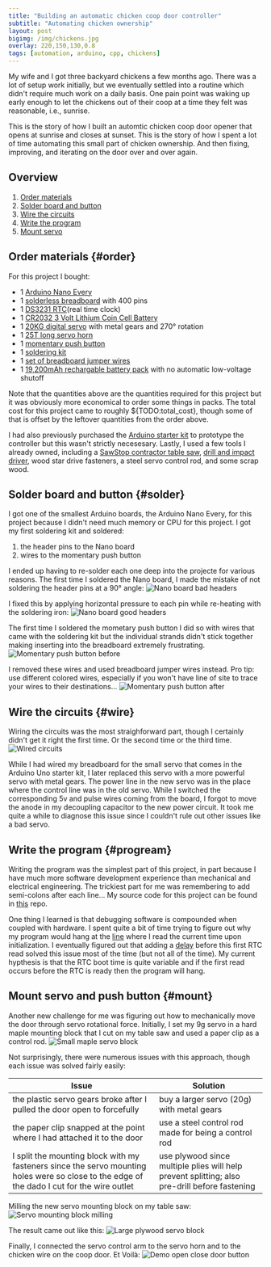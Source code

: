 ```yaml
---
title: "Building an automatic chicken coop door controller"
subtitle: "Automating chicken ownership"
layout: post
bigimg: /img/chickens.jpg
overlay: 220,150,130,0.8
tags: [automation, arduino, cpp, chickens]
---
```


My wife and I got three backyard chickens a few months ago. There was a lot of setup work initially, but we eventually settled into a routine which didn't require much work on a daily basis. One pain point was waking up early enough to let the chickens out of their coop at a time they felt was reasonable, i.e., sunrise.

This is the story of how I built an automtic chicken coop door opener that opens at sunrise and closes at sunset. This is the story of how I spent a lot of time automating this small part of chicken ownership. And then fixing, improving, and iterating on the door over and over again.

## Overview
1. [Order materials](#order)
1. [Solder board and button](#solder)
1. [Wire the circuits](#wire)
1. [Write the program](#program)
1. [Mount servo](#mount)

## Order materials {#order}
For this project I bought:
* 1 [Arduino Nano Every](https://amzn.to/2XC3mNq)
* 1 [solderless breadboard](https://amzn.to/2B5Eruc) with 400 pins
* 1 [DS3231 RTC](https://amzn.to/2B2VxJ3)(real time clock)
* 1 [CR2032 3 Volt Lithium Coin Cell Battery](https://amzn.to/3d7Gdcb)
* 1 [20KG digital servo](https://amzn.to/2yE2DTC) with metal gears and 270° rotation
* 1 [25T long servo horn](https://amzn.to/2THiB6R)
* 1 [momentary push button](https://amzn.to/2yzGW74)
* 1 [soldering kit](https://amzn.to/3gpRfLX)
* 1 [set of breadboard jumper wires](https://amzn.to/36wHV4B)
* 1 [19,200mAh rechargable battery pack](https://amzn.to/3dhIMIW) with no automatic low-voltage shutoff

Note that the quantities above are the quantities required for this project but it was obviously more economical to order some things in packs. The total cost for this project came to roughly ${TODO:total_cost}, though some of that is offset by the leftover quantities from the order above.

I had also previously purchased the [Arduino starter kit](https://amzn.to/3d98wau) to prototype the controller but this wasn't strictly necesesary. Lastly, I used a few tools I already owned, including a [SawStop contractor table saw](https://amzn.to/3d7cGQ7), [drill and impact driver](https://amzn.to/3el98da), wood star drive fasteners, a steel servo control rod, and some scrap wood.

## Solder board and button {#solder}
I got one of the smallest Arduino boards, the Arduino Nano Every, for this project because I didn't need much memory or CPU for this project. I got my first soldering kit and soldered:
1. the header pins to the Nano board
1. wires to the momentary push button

I ended up having to re-solder each one deep into the projecte for various reasons. The first time I soldered the Nano board, I made the mistake of not soldering the header pins at a 90° angle:
![Nano board bad headers](/img/nano_not_90.jpg)

I fixed this by applying horizontal pressure to each pin while re-heating with the soldering iron:
![Nano board good headers](/img/nano_flush.jpg)

The first time I soldered the mometary push button I did so with wires that came with the soldering kit but the individual strands didn't stick together making inserting into the breadboard extremely frustrating.
![Momentary push button before](/img/momentary_push_button_before.jpg)

I removed these wires and used breadboard jumper wires instead. Pro tip: use different colored wires, especially if you won't have line of site to trace your wires to their destinations...
![Momentary push button after](/img/momentary_push_button_after.jpg)

## Wire the circuits {#wire}
Wiring the circuits was the most straighforward part, though I certainly didn't get it right the first time. Or the second time or the third time. 
![Wired circuits](/img/circuits.jpg)

While I had wired my breadboard for the small servo that comes in the Arduino Uno starter kit, I later replaced this servo with a more powerful servo with metal gears. The power line in the new servo was in the place where the control line was in the old servo. While I switched the corresponding 5v and pulse wires coming from the board, I forgot to move the anode in my decoupling capacitor to the new power circuit. It took me quite a while to diagnose this issue since I couldn't rule out other issues like a bad servo.

## Write the program {#progream}
Writing the program was the simplest part of this project, in part because I have much more software development experience than mechanical and electrical engineering. The trickiest part for me was remembering to add semi-colons after each line... My source code for this project can be found in [this](https://github.com/rtlee9/auto_chicken_coop_door) repo.

One thing I learned is that debugging software is compounded when coupled with hardware. I spent quite a bit of time trying to figure out why my program would hang at the [line](https://github.com/rtlee9/auto_chicken_coop_door/blob/master/autoChickenCoop.ino#L66) where I read the current time upon initialization. I eventually figured out that adding a [delay](https://github.com/rtlee9/auto_chicken_coop_door/blob/master/autoChickenCoop.ino#L63) before this first RTC read solved this issue most of the time (but not all of the time). My current hypthesis is that the RTC boot time is quite variable and if the first read occurs before the RTC is ready then the program will hang.

## Mount servo and push button {#mount}
Another new challenge for me was figuring out how to mechanically move the door through servo rotational force. Initially, I set my 9g servo in a hard maple mounting block that I cut on my table saw and used a paper clip as a control rod.
![Small maple servo block](/img/small_servo_block.jpg)

Not surprisingly, there were numerous issues with this approach, though each issue was solved fairly easily:

| Issue | Solution |
|-|-|
| the plastic servo gears broke after I pulled the door open to forcefully | buy a larger servo (20g) with metal gears |
| the paper clip snapped at the point where I had attached it to the door | use a steel control rod made for being a control rod |
| I split the mounting block with my fasteners since the servo mounting holes were so close to the edge of the dado I cut for the wire outlet | use plywood since multiple plies will help prevent splitting; also pre-drill before fastening |

Milling the new servo mounting block on my table saw:
![Servo mounting block milling](/img/servo_mounting_block.gif)

The result came out like this:
![Large plywood servo block](/img/big_servo_block.jpg)

Finally, I connected the servo control arm to the servo horn and to the chicken wire on the coop door. Et Voilà:
![Demo open close door button](/img/coop_door_open_close_demp.gif)
